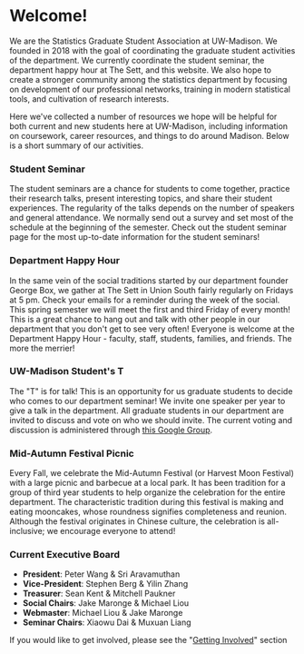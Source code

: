 # Welcome!

We are the Statistics Graduate Student Association at UW-Madison. We founded in 2018 with the goal of coordinating the graduate student activities
of the department. We currently coordinate the student seminar, the department happy hour at The Sett, and this website. We also hope to create a stronger community among the
statistics department by focusing on development of our professional networks,
training in modern statistical tools, and cultivation of research interests.

Here we've collected a number of resources we hope will be helpful for both current and new students here at UW-Madison, including information on coursework, career resources, and things to do around Madison. Below is a short summary of our activities.


### Student Seminar

The student seminars are a chance for students to come together, practice their research talks, present interesting topics, and share their student experiences. The regularity of the talks depends on the number of speakers and general attendance. We normally send out a survey and set most of the schedule at the beginning of the semester. Check out the student seminar page for the most up-to-date information for the student seminars!

### Department Happy Hour

In the same vein of the social traditions started by our department founder
George Box, we gather at The Sett in Union South fairly regularly on Fridays at
5 pm. Check your emails for a reminder during the week of the social. This
spring semester we will meet the first and third Friday of every month! This is
a great chance to hang out and talk with other people in our department that
you don't get to see very often! Everyone is welcome at the Department Happy
Hour - faculty, staff, students, families, and friends. The more the merrier!

### UW-Madison Student's T

The "T" is for talk! This is an opportunity for us graduate students to decide who comes to our department seminar! We invite one speaker per year to give a talk in the department. All graduate students in our department are invited to discuss and vote on who we should invite. The current voting and discussion is administered through [this Google Group](https://groups.google.com/forum/#!forum/uw-madison-students-t).

### Mid-Autumn Festival Picnic

Every Fall, we celebrate the Mid-Autumn Festival (or Harvest Moon Festival)
with a large picnic and barbecue at a local park. It has been tradition for a
group of third year students to help organize the celebration for the entire
department. The characteristic tradition during this festival is making and
eating mooncakes, whose roundness signifies completeness and reunion.  Although
the festival originates in Chinese culture, the celebration is all-inclusive;
we encourage everyone to attend! 

### Current Executive Board

* **President**: Peter Wang & Sri Aravamuthan
* **Vice-President**: Stephen Berg & Yilin Zhang
* **Treasurer**: Sean Kent & Mitchell Paukner
* **Social Chairs**: Jake Maronge & Michael Liou
* **Webmaster**: Michael Liou & Jake Maronge
* **Seminar Chairs**: Xiaowu Dai & Muxuan Liang

If you would like to get involved, please see the "[Getting Involved](involved.md)" section
